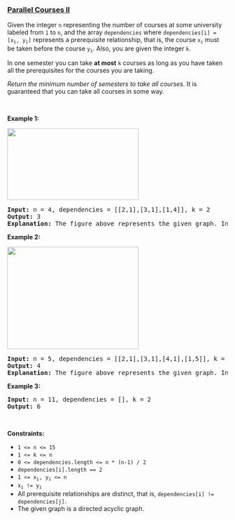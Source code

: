 ### [Parallel Courses II](https://leetcode.com/problems/parallel-courses-ii)

<p>Given the integer <code>n</code> representing the number of courses at some university labeled from <code>1</code> to <code>n</code>, and the array <code>dependencies</code> where <code>dependencies[i] = [x<sub>i</sub>, y<sub>i</sub>]</code> represents a prerequisite relationship, that is, the course <code>x<sub>i</sub></code> must be taken before the course <code>y<sub>i</sub></code>. Also, you are given the integer <code>k</code>.</p>

<p>In one semester you can take <strong>at most</strong> <code>k</code> courses as long as you have taken all the prerequisites for the courses you are taking.</p>

<p><em>Return the minimum number of semesters to take all courses</em>. It is guaranteed that you can take all courses in some way.</p>

<p>&nbsp;</p>
<p><strong>Example 1:</strong></p>

<p><strong><img alt="" src="https://assets.leetcode.com/uploads/2020/05/22/leetcode_parallel_courses_1.png" style="width: 300px; height: 164px;" /></strong></p>

<pre>
<strong>Input:</strong> n = 4, dependencies = [[2,1],[3,1],[1,4]], k = 2
<strong>Output:</strong> 3 
<strong>Explanation:</strong> The figure above represents the given graph. In this case we can take courses 2 and 3 in the first semester, then take course 1 in the second semester and finally take course 4 in the third semester.
</pre>

<p><strong>Example 2:</strong></p>

<p><strong><img alt="" src="https://assets.leetcode.com/uploads/2020/05/22/leetcode_parallel_courses_2.png" style="width: 300px; height: 234px;" /></strong></p>

<pre>
<strong>Input:</strong> n = 5, dependencies = [[2,1],[3,1],[4,1],[1,5]], k = 2
<strong>Output:</strong> 4 
<strong>Explanation:</strong> The figure above represents the given graph. In this case one optimal way to take all courses is: take courses 2 and 3 in the first semester and take course 4 in the second semester, then take course 1 in the third semester and finally take course 5 in the fourth semester.
</pre>

<p><strong>Example 3:</strong></p>

<pre>
<strong>Input:</strong> n = 11, dependencies = [], k = 2
<strong>Output:</strong> 6
</pre>

<p>&nbsp;</p>
<p><strong>Constraints:</strong></p>

<ul>
	<li><code>1 &lt;= n &lt;= 15</code></li>
	<li><code>1 &lt;= k &lt;= n</code></li>
	<li><code>0 &lt;= dependencies.length &lt;= n * (n-1) / 2</code></li>
	<li><code>dependencies[i].length == 2</code></li>
	<li><code>1 &lt;= x<sub>i</sub>, y<sub>i</sub> &lt;= n</code></li>
	<li><code>x<sub>i</sub> != y<sub>i</sub></code></li>
	<li>All prerequisite relationships are distinct, that is, <code>dependencies[i] != dependencies[j]</code>.</li>
	<li>The given graph is a directed acyclic graph.</li>
</ul>
